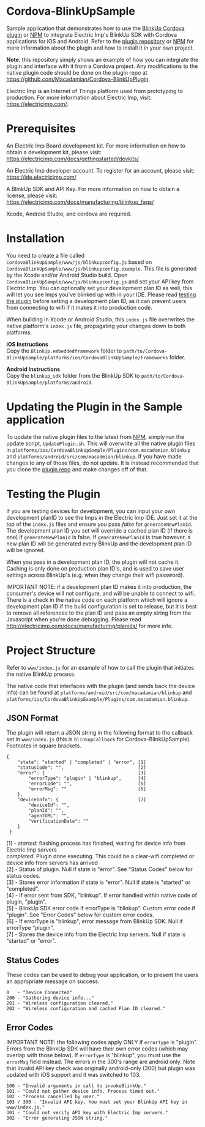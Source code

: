 Cordova-BlinkUpSample
===========
Sample application that demonstrates how to use the [BlinkUp Cordova plugin](https://github.com/Macadamian/Cordova-BlinkUpPlugin) or [NPM](https://www.npmjs.com/package/cordova-blinkup-plugin) to integrate Electric Imp's BlinkUp SDK with Cordova applications for iOS and Android. Refer to the [plugin repository](https://github.com/Macadamian/Cordova-BlinkUpPlugin) or [NPM](https://www.npmjs.com/package/cordova-blinkup-plugin) for more information about the plugin and how to install it in your own project.

**Note**: this repository simply shows an example of how you can integrate the plugin and interface with it from a Cordova project. Any modifications to the native plugin code should be done on the plugin repo at https://github.com/Macadamian/Cordova-BlinkUpPlugin.

Electric Imp is an Internet of Things platform used from prototyping to production. For more information about Electric Imp, visit: https://electricimp.com/. 

Prerequisites
===========
An Electric Imp Board development kit. For more information on how to obtain a development kit, please visit: https://electricimp.com/docs/gettingstarted/devkits/ 

An Electric Imp developer account. To register for an account, please visit: https://ide.electricimp.com/

A BlinkUp SDK and API Key. For more information on how to obtain a license, please visit: https://electricimp.com/docs/manufacturing/blinkup_faqs/

Xcode, Android Studio, and cordova are required.

Installation
===========
You need to create a file called `CordovaBlinkUpSample/www/js/blinkupconfig.js` based on `CordovaBlinkUpSample/www/js/blinkupconfig.example`. This file is generated by the Xcode and/or Android Studio build.
Open `CordovaBlinkUpSample/www/js/blinkupconfig.js` and set your API key from Electric Imp. You can optionally set your development plan ID as well, this will let you see Imps you've blinked up with in your IDE. Please read [testing the plugin](#testing-the-plugin) before setting a development plan ID, as it can prevent users from connecting to wifi if it makes it into production code.

When building in Xcode or Android Studio, this `index.js` file overwrites the native platform's `index.js` file, propagating your changes down to both platforms.

**iOS Instructions**<br>
Copy the `BlinkUp.embeddedframework` folder to `path/to/Cordova-BlinkUpSample/platforms/ios/CordovaBlinkUpSample/Frameworks` folder.

**Android Instructions**<br>
Copy the `blinkup_sdk` folder from the BlinkUp SDK to `path/to/Cordova-BlinkUpSample/platforms/android`. 

Updating the Plugin in the Sample application
===========
To update the native plugin files to the latest from [NPM](https://www.npmjs.com/package/cordova-blinkup-plugin), simply run the update script, `UpdatePlugin.sh`. This will overwrite all the native plugin files in `platforms/ios/CordovaBlinkUpSample/Plugins/com.macadamian.blinkup` and `platforms/android/src/com/macadmian/blinkup`. If you have made changes to any of those files, do not update. It is instead recommended that you clone the [plugin repo](https://github.com/Macadamian/Cordova-BlinkUpPlugin) and make changes off of that.

Testing the Plugin
===========
If you are testing devices for development, you can input your own development planID to see the Imps in the Electric Imp IDE. Just set it at the top of the `index.js` files and ensure you pass *false* for `generateNewPlanId`. The development plan ID you set will override a cached plan ID (if there is one) if `generateNewPlanId` is false. If `generateNewPlanId` is true however, a new plan ID will be generated every BlinkUp and the development plan ID will be ignored.

When you pass in a development plan ID, the plugin will not cache it. Caching is only done on production plan ID's, and is used to save user settings across BlinkUp's (e.g. when they change their wifi password).

IMPORTANT NOTE: if a development plan ID makes it into production, the consumer's device will not configure, and will be unable to connect to wifi. There is a check in the native code on each platform which will ignore a development plan ID if the build configuration is set to release, but it is best to remove all references to the plan ID and pass an empty string from the Javascript when you're done debugging. Please read http://electricimp.com/docs/manufacturing/planids/ for more info.


Project Structure
===========
Refer to `www/index.js` for an example of how to call the plugin that initiates the native BlinkUp process. 

The native code that interfaces with the plugin (and sends back the device info) can be found at `platforms/android/src/com/macadamian/blinkup` and `platforms/ios/CordovaBlinkUpExample/Plugins/com.macadamian.blinkup`.

JSON Format
-----------
The plugin will return a JSON string in the following format to the callback set in `www/index.js` (this is `blinkupCallback` for Cordova-BlinkUpSample). Footnotes in square brackets.
```
{
    "state": "started" | "completed" | "error", [1]
    "statusCode": "",                           [2]
    "error": {                                  [3]
        "errorType": "plugin" | "blinkup",      [4]
        "errorCode": "",                        [5]
        "errorMsg": ""                          [6]
    },
    "deviceInfo": {                             [7]
        "deviceId": "",
        "planId": "",
        "agentURL": "",
        "verificationDate": ""
    }
 }
```
[1] - *started*: flashing process has finished, waiting for device info from Electric Imp servers<br>
*completed*: Plugin done executing. This could be a clear-wifi completed or device info from servers has arrived<br>
[2] - Status of plugin. Null if state is "error". See "Status Codes" below for status codes.<br>
[3] - Stores error information if state is "error". Null if state is "started" or "completed".<br>
[4] - If error sent from SDK, "blinkup". If error handled within native code of plugin, "plugin".<br>
[5] - BlinkUp SDK error code if errorType is "blinkup". Custom error code if "plugin". See "Error Codes" below for custom error codes.<br>
[6] - If errorType is "blinkup", error message from BlinkUp SDK. Null if errorType "plugin".<br>
[7] - Stores the device info from the Electric Imp servers. Null if state is "started" or "error".

Status Codes
-----------
These codes can be used to debug your application, or to present the users an appropriate message on success.
```
0   - "Device Connected"
200 - "Gathering device info..."
201 - "Wireless configuration cleared."
202 - "Wireless configuration and cached Plan ID cleared."
```

Error Codes
----------
IMPORTANT NOTE: the following codes apply ONLY if `errorType` is "plugin". Errors from the BlinkUp SDK will have their own error codes (which may overlap with those below). If `errorType` is "blinkup", you must use the `errorMsg` field instead. The errors in the 300's range are android only. Note that invalid API key check was originally android-only (300) but plugin was updated with iOS support and it was switched to 103.
```
100 - "Invalid arguments in call to invokeBlinkUp."
101 - "Could not gather device info. Process timed out."
102 - "Process cancelled by user."
103 / 300 - "Invalid API key. You must set your BlinkUp API key in www/index.js."
301 - "Could not verify API key with Electric Imp servers."
302 - "Error generating JSON string."
```

